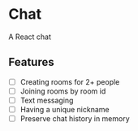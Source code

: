 # Chat

A React chat

## Features

- [ ] Creating rooms for 2+ people
- [ ] Joining rooms by room id
- [ ] Text messaging
- [ ] Having a unique nickname
- [ ] Preserve chat history in memory
